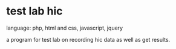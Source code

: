 # test lab hic

language: php, html and css, javascript, jquery

a program for test lab on recording hic data as well as get results.
